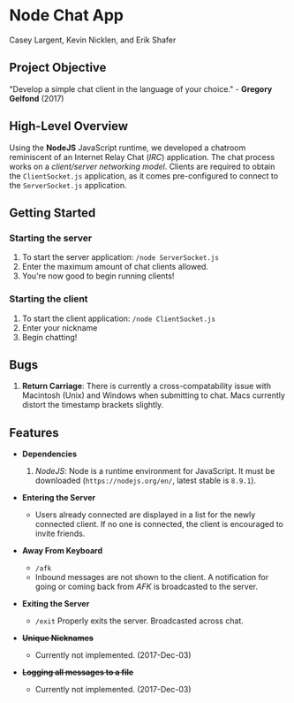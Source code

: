 
# __Node Chat App__

Casey Largent, Kevin Nicklen, and Erik Shafer

## __Project Objective__

"Develop a simple chat client in the language of your choice." - **Gregory Gelfond** (2017)

## __High-Level Overview__

Using the **NodeJS** JavaScript runtime, we developed a chatroom reminiscent of an Internet Relay Chat (*IRC*) application. The chat process works on a *client/server networking model*. Clients are required to obtain the `ClientSocket.js` application, as it comes pre-configured to connect to the `ServerSocket.js` application.

## __Getting Started__

### Starting the server
1. To start the server application: `/node ServerSocket.js` 
2. Enter the maximum amount of chat clients allowed.
3. You're now good to begin running clients!

### Starting the client
1. To start the client application: `/node ClientSocket.js`
2. Enter your nickname
3. Begin chatting!

## __Bugs__
1. **Return Carriage**: There is currently a cross-compatability issue with Macintosh (Unix) and Windows when submitting to chat. Macs currently distort the timestamp brackets slightly.

## __Features__

* **Dependencies**
    1. *NodeJS*: Node is a runtime environment for JavaScript. It must be downloaded (`https://nodejs.org/en/`, latest stable is `8.9.1`). 

* **Entering the Server**
    * Users already connected are displayed in a list for the newly connected client. If no one is connected, the client is encouraged to invite friends.

* **Away From Keyboard**
    * `/afk`
    *  Inbound messages are not shown to the client. A notification for going or coming back from *AFK* is broadcasted to the server.

* **Exiting the Server**
    * `/exit` Properly exits the server. Broadcasted across chat.

* ~~**Unique Nicknames**~~
    * Currently not implemented. (2017-Dec-03)

* ~~**Logging all messages to a file**~~
    * Currently not implemented. (2017-Dec-03)
